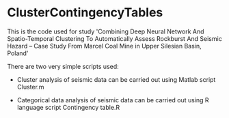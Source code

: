 # ClusterContingencyTables
This is the code used for study 'Combining Deep Neural Network And Spatio-Temporal Clustering To Automatically Assess Rockburst And Seismic Hazard – Case Study From Marcel Coal Mine in Upper Silesian Basin, Poland'


There are two very simple scripts used:

- Cluster analysis of seismic data can be carried out using Matlab script Cluster.m

- Categorical data analysis of seismic data can be carried out using R language script Contingency table.R 
